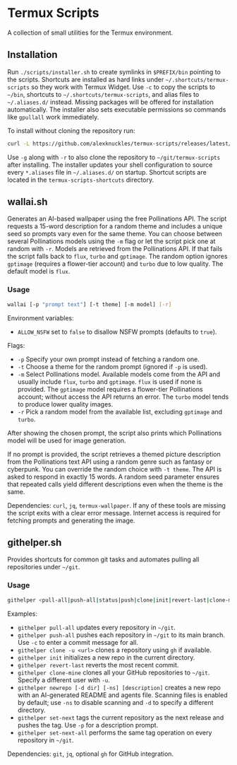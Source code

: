 # Termux Scripts

A collection of small utilities for the Termux environment.

## Installation
Run `./scripts/installer.sh` to create symlinks in `$PREFIX/bin` pointing to the scripts. Shortcuts are installed as hard links under `~/.shortcuts/termux-scripts` so they work with Termux Widget. Use `-c` to copy the scripts to `~/bin`, shortcuts to `~/.shortcuts/termux-scripts`, and alias files to `~/.aliases.d/` instead. Missing packages will be offered for installation automatically. The installer also sets executable permissions so commands like `gpullall` work immediately.

To install without cloning the repository run:

```bash
curl -L https://github.com/alexknuckles/termux-scripts/releases/latest/download/installer.sh | bash -s -- -r
```

Use `-g` along with `-r` to also clone the repository to `~/git/termux-scripts` after installing.
The installer updates your shell configuration to source every `*.aliases` file in `~/.aliases.d/` on startup.
Shortcut scripts are located in the `termux-scripts-shortcuts` directory.

## wallai.sh

Generates an AI-based wallpaper using the free Pollinations API. The script requests a 15-word
description for a random theme and includes a unique seed so prompts vary even for the same theme.
You can choose between several Pollinations models using the `-m` flag or let the
script pick one at random with `-r`. Models are retrieved from the Pollinations
API. If that fails the script falls back to `flux`, `turbo` and `gptimage`. The
random option ignores `gptimage` (requires a flower-tier account) and `turbo`
due to low quality. The default model is `flux`.

### Usage
```bash
wallai [-p "prompt text"] [-t theme] [-m model] [-r]
```

Environment variables:
- `ALLOW_NSFW` set to `false` to disallow NSFW prompts (defaults to `true`).

Flags:
- `-p` Specify your own prompt instead of fetching a random one.
- `-t` Choose a theme for the random prompt (ignored if `-p` is used).
- `-m` Select Pollinations model. Available models come from the API and usually
  include `flux`, `turbo` and `gptimage`. `flux` is used if none is provided.
  The `gptimage` model requires a flower-tier Pollinations account; without
  access the API returns an error. The `turbo` model tends to produce lower quality images.
- `-r` Pick a random model from the available list, excluding `gptimage` and `turbo`.

After showing the chosen prompt, the script also prints which Pollinations model will
be used for image generation.

If no prompt is provided, the script retrieves a themed picture description from the Pollinations text
API using a random genre such as fantasy or cyberpunk. You can override the random choice with
`-t theme`. The API is asked to respond in exactly 15 words. A random seed parameter ensures that
repeated calls yield different descriptions even when the theme is the same.

Dependencies: `curl`, `jq`, `termux-wallpaper`.
If any of these tools are missing the script exits with a clear error
message. Internet access is required for fetching prompts and generating
the image.

## githelper.sh

Provides shortcuts for common git tasks and automates pulling
all repositories under `~/git`.

### Usage
```bash
githelper <pull-all|push-all|status|push|clone|init|revert-last|clone-mine|newrepo|set-next|set-next-all>
```

Examples:
- `githelper pull-all` updates every repository in `~/git`.
- `githelper push-all` pushes each repository in `~/git` to its main branch. Use `-c` to enter a commit message for all.
- `githelper clone -u <url>` clones a repository using `gh` if available.
- `githelper init` initializes a new repo in the current directory.
- `githelper revert-last` reverts the most recent commit.
- `githelper clone-mine` clones all your GitHub repositories to `~/git`. Specify a different user with `-u`.
- `githelper newrepo [-d dir] [-ns] [description]` creates a new repo with an AI-generated README and agents file. Scanning files is enabled by default; use `-ns` to disable scanning and `-d` to specify a different directory.
- `githelper set-next` tags the current repository as the next release and pushes the tag. Use `-p` for a description prompt.
- `githelper set-next-all` performs the same tag operation on every repository in `~/git`.

Dependencies: `git`, `jq`, optional `gh` for GitHub integration.
